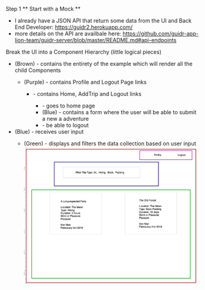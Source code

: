 Step 1 ** Start with a Mock **
- I already have a JSON API that return some data from the UI and Back End Developer: https://guidr2.herokuapp.com/
- more details on the API are availbale here: https://github.com/guidr-app-lion-team/guidr-server/blob/master/README.md#api-endpoints

Break the UI into a Component Hierarchy (little logical pieces)
- <GuidrApp />(Brown) - contains the entirety of the example which will render all the child Components
    -  <NavLink />(Purple) - contains Profile and Logout Page links
        - <ProfilePage /> - contains Home, AddTrip and Logout links
            - <Home /> - goes to home page
            - <AddTrip />(Blue) - contains a form where the user will be able to submit a new a adventure
            - <Logout /> - be able to logout
- <FilterTripType />(Blue) - receives user input
    - <TripTable />(Green) - displays and filters the data collection based on user input
![Breakdown of GuidrApp homepage](https://github.com/novinary/guidr-app/blob/novina-pun/guidr/pseudocode/day1/Homepage.png)

